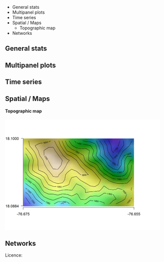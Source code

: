 -   General stats
-   Multipanel plots
-   Time series
-   Spatial / Maps
    -   Topographic map
-   Networks

General stats
-------------

Multipanel plots
----------------

Time series
-----------

Spatial / Maps
--------------

#### Topographic map

[![](figures/topomap.png)](http://github.com/Pakillo/R-figures/blob/master/Spatial/topomap.Rmd)

Networks
--------

Licence:
